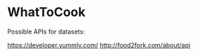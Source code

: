# WhatToCook

Possible APIs for datasets: 

https://developer.yummly.com/
http://food2fork.com/about/api
